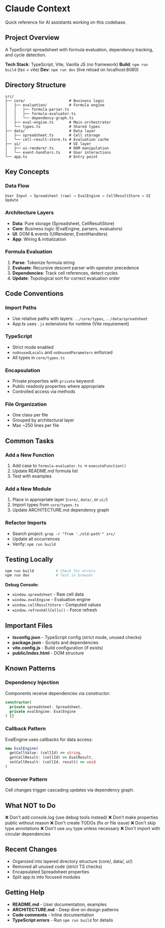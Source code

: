# Claude Context

Quick reference for AI assistants working on this codebase.

## Project Overview

A TypeScript spreadsheet with formula evaluation, dependency tracking, and cycle detection.

**Tech Stack**: TypeScript, Vite, Vanilla JS (no framework)
**Build**: `npm run build` (tsc + vite)
**Dev**: `npm run dev` (live reload on localhost:8080)

## Directory Structure

```
src/
├── core/                    # Business logic
│   ├── evaluation/          # Formula engine
│   │   ├── formula-parser.ts
│   │   ├── formula-evaluator.ts
│   │   └── dependency-graph.ts
│   ├── eval-engine.ts       # Main orchestrator
│   └── types.ts             # Shared types
├── data/                    # Data layer
│   ├── spreadsheet.ts       # Cell storage
│   └── cell-result-store.ts # Evaluation cache
├── ui/                      # UI layer
│   ├── ui-renderer.ts       # DOM manipulation
│   └── event-handlers.ts    # User interactions
└── app.ts                   # Entry point
```

## Key Concepts

### Data Flow
```
User Input → Spreadsheet (raw) → EvalEngine → CellResultStore → UI Update
```

### Architecture Layers
- **Data**: Pure storage (Spreadsheet, CellResultStore)
- **Core**: Business logic (EvalEngine, parsers, evaluators)
- **UI**: DOM & events (UIRenderer, EventHandlers)
- **App**: Wiring & initialization

### Formula Evaluation
1. **Parse**: Tokenize formula string
2. **Evaluate**: Recursive descent parser with operator precedence
3. **Dependencies**: Track cell references, detect cycles
4. **Update**: Topological sort for correct evaluation order

## Code Conventions

### Import Paths
- Use relative paths with layers: `../core/types`, `../data/spreadsheet`
- App.ts uses `.js` extensions for runtime (Vite requirement)

### TypeScript
- Strict mode enabled
- `noUnusedLocals` and `noUnusedParameters` enforced
- All types in `core/types.ts`

### Encapsulation
- Private properties with `private` keyword
- Public readonly properties where appropriate
- Controlled access via methods

### File Organization
- One class per file
- Grouped by architectural layer
- Max ~250 lines per file

## Common Tasks

### Add a New Function
1. Add case to `formula-evaluator.ts` → `executeFunction()`
2. Update README.md formula list
3. Test with examples

### Add a New Module
1. Place in appropriate layer (`core/`, `data/`, or `ui/`)
2. Import types from `core/types.ts`
3. Update ARCHITECTURE.md dependency graph

### Refactor Imports
- Search project: `grep -r "from './old-path'" src/`
- Update all occurrences
- Verify: `npm run build`

## Testing Locally

```bash
npm run build          # Check for errors
npm run dev            # Test in browser
```

**Debug Console:**
- `window.spreadsheet` - Raw cell data
- `window.evalEngine` - Evaluation engine
- `window.cellResultStore` - Computed values
- `window.refreshAllCells()` - Force refresh

## Important Files

- **tsconfig.json** - TypeScript config (strict mode, unused checks)
- **package.json** - Scripts and dependencies
- **vite.config.js** - Build configuration (if exists)
- **public/index.html** - DOM structure

## Known Patterns

### Dependency Injection
Components receive dependencies via constructor:
```typescript
constructor(
  private spreadsheet: Spreadsheet,
  private evalEngine: EvalEngine
) {}
```

### Callback Pattern
EvalEngine uses callbacks for data access:
```typescript
new EvalEngine(
  getCellValue: (cellId) => string,
  getCellResult: (cellId) => EvalResult,
  setCellResult: (cellId, result) => void
)
```

### Observer Pattern
Cell changes trigger cascading updates via dependency graph.

## What NOT to Do

❌ Don't add console.log (use debug tools instead)
❌ Don't make properties public without reason
❌ Don't create TODOs (fix or file issue)
❌ Don't skip type annotations
❌ Don't use `any` type unless necessary
❌ Don't import with circular dependencies

## Recent Changes

- Organized into layered directory structure (core/, data/, ui/)
- Removed all unused code (strict TS checks)
- Encapsulated Spreadsheet properties
- Split app.ts into focused modules

## Getting Help

- **README.md** - User documentation, examples
- **ARCHITECTURE.md** - Deep dive on design patterns
- **Code comments** - Inline documentation
- **TypeScript errors** - Run `npm run build` for details
